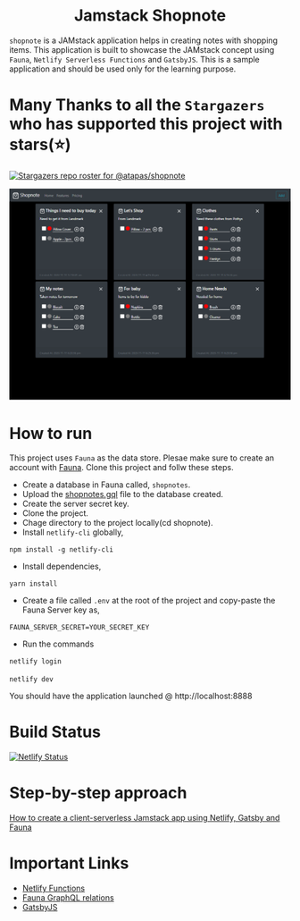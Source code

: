<h1 align="center">
  Jamstack Shopnote
</h1>

`shopnote` is a JAMstack application helps in creating notes with shopping items. This application is built to showcase the JAMstack concept using `Fauna`, `Netlify Serverless Functions` and `GatsbyJS`. This is a sample application and should be used only for the learning purpose.

# Many Thanks to all the `Stargazers` who has supported this project with stars(⭐)

[![Stargazers repo roster for @atapas/shopnote](https://reporoster.com/stars/atapas/shopnote)](https://github.com/atapas/shopnote/stargazers)

<p align="center">
  <a href="https://shopnote.netlify.app/">
    <img alt="shopnote" src="./site/screen.png"/>
  </a>
</p>

# How to run

This project uses `Fauna` as the data store. Plesae make sure to create an account with [Fauna](https://fauna.com/). Clone this project and follw these steps.

- Create a database in Fauna called, `shopnotes`.
- Upload the [shopnotes.gql](https://github.com/atapas/shopnote/blob/main/shopnotes.gql) file to the database created.
- Create the server secret key.
- Clone the project.
- Chage directory to the project locally(cd shopnote).
- Install `netlify-cli` globally,
 ```shell
 npm install -g netlify-cli
 ```
- Install dependencies,
 ```shell
 yarn install
 ```
- Create a file called `.env` at the root of the project and copy-paste the Fauna Server key as,
 ```shell
 FAUNA_SERVER_SECRET=YOUR_SECRET_KEY
 ```
- Run the commands
 ```shell
 netlify login
 
 netlify dev
 ```
 
You should have the application launched @ http://localhost:8888

# Build Status
[![Netlify Status](https://api.netlify.com/api/v1/badges/9cdee8a1-a2de-4571-8733-760258100fae/deploy-status)](https://app.netlify.com/sites/shopnote/deploys)

# Step-by-step approach
[How to create a client-serverless Jamstack app using Netlify, Gatsby and Fauna](https://css-tricks.com/how-to-create-a-client-serverless-jamstack-app-using-netlify-gatsby-and-fauna/)

# Important Links
- [Netlify Functions](https://www.netlify.com/products/functions/)
- [Fauna GraphQL relations](https://docs.fauna.com/fauna/current/api/graphql/relations)
- [GatsbyJS](http://gatsbyjs.org/)
